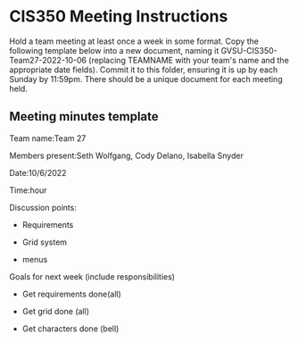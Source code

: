 # CIS350 Meeting Instructions

Hold a team meeting at least once a week in some format.  Copy the following template below into a new document, naming it GVSU-CIS350-Team27-2022-10-06 (replacing TEAMNAME with your team's name and the appropriate date fields).  Commit it to this folder, ensuring it is up by each Sunday by 11:59pm.  There should be a unique document for each meeting held.

## Meeting minutes template

Team name:Team 27

Members present:Seth Wolfgang, Cody Delano, Isabella Snyder

Date:10/6/2022

Time:hour

Discussion points: 

* Requirements

* Grid system

* menus

Goals for next week (include responsibilities)

* Get requirements done(all)

* Get grid done (all)

* Get characters done (bell)

